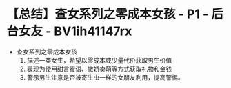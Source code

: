 # 【总结】查女系列之零成本女孩 - P1 - 后台女友 - BV1ih41147rx

-   查女系列之零成本女孩
    1.  描述一类女生，希望以零成本或少量代价获取男生价值
    2.  表现为使用甜言蜜语、撒娇卖萌等方式获取礼物和金钱
    3.  警示男生注意是否被寄生虫一样的女朋友利用，提高警惕。
